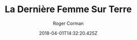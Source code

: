 ---
tmdb_id: '71520'
title: La Dernière Femme Sur Terre
original_title: Last Woman on Earth
author: Roger Corman
img_name: laDerniereFemmeSurTerre.jpg
release_date: '1960-08-05'
runtime: '02:18:41'
synopsis: >-
  Un couple et leur avocat partent faire une croisière sur leur yacht, suivi d'une excursion sous-marine au moment même où, en surface, les plantes arrêtent de produire de l'oxygène durant quelques minutes. Une fois de retour, ils découvrent que l'humanité est morte asphyxiée et qu'ils sont les trois seuls survivants.
tags: 
- Mystère
- Romance
- Science-Fiction
- Drame
category:
- Films
youtube_url: 'https://www.youtube.com/watch?v=liyV0LqgSgw'
vimeo_url: ''
archive_url: ''
dailymotion_url: //www.dailymotion.com/embed/video/x4nqk00
cast: 'Betsy Jones-Moreland,Antony Carbone,Robert Towne'
crew: 'Roger Corman,Robert Towne'
imdb_id: tt0054017
adult: 'false'
date: '2018-04-01T14:32:20.425Z'
slug: la-derniere-femme-sur-terre
---